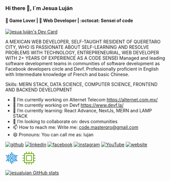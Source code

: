 ###  **Hi there** 👋,  **I´m Jesua Luján**
#### :rocket: Game Lover | :metal: Web Developer | :octocat:  Sensei of code
<a href="https://app.daily.dev/jesulujan01"><img src="https://api.daily.dev/devcards/c7d6413b4e0b48258aae753e7c1e0f6a.png?r=e3u" width="400" alt="jesua luján's Dev Card"/></a>

A MEXICAN WEB DEVELOPER, SELF-TAUGHT RESIDENT OF QUERETARO CITY, WHO IS PASSIONATE ABOUT SELF-LEARNING AND RESOLVE PROBLEMS WITH TECHNOLOGY, ENTREPRENEURIAL, WEB DEVELOPER WITH 2+ YEARS OF EXPERIENCE AS A CODE SENSEI
Managed and leading software development teams in communities of software development as Facebook developers circle and Devf. Professionally proficient in English ​with Intermediate knowledge of French and basic Chinese.


Skills: MERN STACK, DATA SCIENCE, COMPUTER SCIENCE, FRONTEND AND BACKEND DEVELOPMENT

- 🔭 I’m currently working on Alternet Telecom https://alternet.com.mx/
- 🔭 I’m currently working on Devf https://www.devf.la/
- 🌱 I’m currently learning: React Advance, NextJs, MERN and LAMP STACK
- 👯 I’m looking to collaborate on: devs communities 
- 📫 How to reach me: Write me: code.masterqro@gmail.com 
- 😄 Pronouns: You can call me as: lujan  


[<img src='https://cdn.jsdelivr.net/npm/simple-icons@3.0.1/icons/github.svg' alt='github' height='40'>](https://github.com/https://github.com/jesualujan)  [<img src='https://cdn.jsdelivr.net/npm/simple-icons@3.0.1/icons/linkedin.svg' alt='linkedin' height='40'>](https://www.linkedin.com/in/https://www.linkedin.com/in/jesua-hadai-alderete-luj%C3%A1n-a2325a121//)  [<img src='https://cdn.jsdelivr.net/npm/simple-icons@3.0.1/icons/facebook.svg' alt='facebook' height='40'>](https://www.facebook.com/https://www.facebook.com/jesulujan01/)  [<img src='https://cdn.jsdelivr.net/npm/simple-icons@3.0.1/icons/instagram.svg' alt='instagram' height='40'>](https://www.instagram.com/jesualujan/)  [<img src='https://cdn.jsdelivr.net/npm/simple-icons@3.0.1/icons/youtube.svg' alt='YouTube' height='40'>](https://www.youtube.com/channel/jesualujan)  [<img src='https://cdn.jsdelivr.net/npm/simple-icons@3.0.1/icons/icloud.svg' alt='website' height='40'>](https://jesulujan.netlify.app/)  

<a href='https://archiveprogram.github.com/'><img src='https://raw.githubusercontent.com/acervenky/animated-github-badges/master/assets/acbadge.gif' width='40' height='40'></a> <a href='https://docs.github.com/en/developers'><img src='https://raw.githubusercontent.com/acervenky/animated-github-badges/master/assets/devbadge.gif' width='40' height='40'></a> 

[![jesualujan GitHub stats](https://github-readme-stats.vercel.app/api?username=jesualujan)](https://github.com/jesualujan/github-readme-stats)

